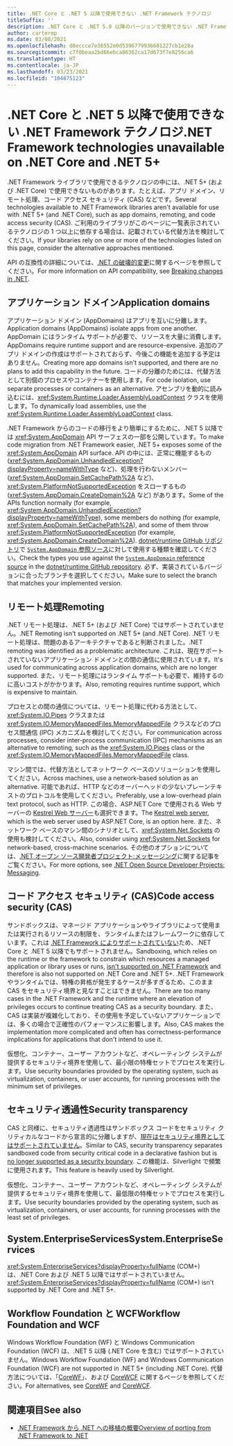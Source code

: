 ```yaml
---
title: .NET Core と .NET 5 以降で使用できない .NET Framework テクノロジ
titleSuffix: ''
description: .NET Core と .NET 5.0 以降のバージョンで使用できない .NET Framework テクノロジについて学習します。
author: cartermp
ms.date: 03/08/2021
ms.openlocfilehash: d8eccce7e36552e0d5396779936681227cb1e28a
ms.sourcegitcommit: c7f0beaa2bd66ebca86362ca17d673f7e8256ca6
ms.translationtype: HT
ms.contentlocale: ja-JP
ms.lasthandoff: 03/23/2021
ms.locfileid: "104875123"
---
```

# <a name="net-framework-technologies-unavailable-on-net-core-and-net-5"></a><span data-ttu-id="027aa-103">.NET Core と .NET 5 以降で使用できない .NET Framework テクノロジ</span><span class="sxs-lookup"><span data-stu-id="027aa-103">.NET Framework technologies unavailable on .NET Core and .NET 5+</span></span>

<span data-ttu-id="027aa-104">.NET Framework ライブラリで使用できるテクノロジの中には、.NET 5+ (および .NET Core) で使用できないものがあります。たとえば、アプリ ドメイン、リモート処理、コード アクセス セキュリティ (CAS) などです。</span><span class="sxs-lookup"><span data-stu-id="027aa-104">Several technologies available to .NET Framework libraries aren't available for use with .NET 5+ (and .NET Core), such as app domains, remoting, and code access security (CAS).</span></span> <span data-ttu-id="027aa-105">ご利用のライブラリがこのページに一覧表示されているテクノロジの 1 つ以上に依存する場合は、記載されている代替方法を検討してください。</span><span class="sxs-lookup"><span data-stu-id="027aa-105">If your libraries rely on one or more of the technologies listed on this page, consider the alternative approaches mentioned.</span></span>

<span data-ttu-id="027aa-106">API の互換性の詳細については、[.NET の破壊的変更](../compatibility/breaking-changes.md)に関するページを参照してください。</span><span class="sxs-lookup"><span data-stu-id="027aa-106">For more information on API compatibility, see [Breaking changes in .NET](../compatibility/breaking-changes.md).</span></span>

## <a name="application-domains"></a><span data-ttu-id="027aa-107">アプリケーション ドメイン</span><span class="sxs-lookup"><span data-stu-id="027aa-107">Application domains</span></span>

<span data-ttu-id="027aa-108">アプリケーション ドメイン (AppDomains) はアプリを互いに分離します。</span><span class="sxs-lookup"><span data-stu-id="027aa-108">Application domains (AppDomains) isolate apps from one another.</span></span> <span data-ttu-id="027aa-109">AppDomain にはランタイム サポートが必要で、リソースを大量に消費します。</span><span class="sxs-lookup"><span data-stu-id="027aa-109">AppDomains require runtime support and are resource-expensive.</span></span> <span data-ttu-id="027aa-110">追加のアプリ ドメインの作成はサポートされておらず、今後この機能を追加する予定はありません。</span><span class="sxs-lookup"><span data-stu-id="027aa-110">Creating more app domains isn't supported, and there are no plans to add this capability in the future.</span></span> <span data-ttu-id="027aa-111">コードの分離のためには、代替方法として別個のプロセスやコンテナーを使用します。</span><span class="sxs-lookup"><span data-stu-id="027aa-111">For code isolation, use separate processes or containers as an alternative.</span></span> <span data-ttu-id="027aa-112">アセンブリを動的に読み込むには、<xref:System.Runtime.Loader.AssemblyLoadContext> クラスを使用します。</span><span class="sxs-lookup"><span data-stu-id="027aa-112">To dynamically load assemblies, use the <xref:System.Runtime.Loader.AssemblyLoadContext> class.</span></span>

<span data-ttu-id="027aa-113">.NET Framework からのコードの移行をより簡単にするために、.NET 5 以降では <xref:System.AppDomain> API サーフェスの一部を公開しています。</span><span class="sxs-lookup"><span data-stu-id="027aa-113">To make code migration from .NET Framework easier, .NET 5+ exposes some of the <xref:System.AppDomain> API surface.</span></span> <span data-ttu-id="027aa-114">API の中には、正常に機能するもの (<xref:System.AppDomain.UnhandledException?displayProperty=nameWithType> など)、処理を行わないメンバー (<xref:System.AppDomain.SetCachePath%2A> など)、<xref:System.PlatformNotSupportedException> をスローするもの (<xref:System.AppDomain.CreateDomain%2A> など) があります。</span><span class="sxs-lookup"><span data-stu-id="027aa-114">Some of the APIs function normally (for example, <xref:System.AppDomain.UnhandledException?displayProperty=nameWithType>), some members do nothing (for example, <xref:System.AppDomain.SetCachePath%2A>), and some of them throw <xref:System.PlatformNotSupportedException> (for example, <xref:System.AppDomain.CreateDomain%2A>).</span></span> <span data-ttu-id="027aa-115">[dotnet/runtime GitHub リポジトリ](https://github.com/dotnet/runtime)で [`System.AppDomain` 参照ソース](https://github.com/dotnet/runtime/blob/main/src/libraries/System.Private.CoreLib/src/System/AppDomain.cs)に対して使用する種類を確認してください。</span><span class="sxs-lookup"><span data-stu-id="027aa-115">Check the types you use against the [`System.AppDomain` reference source](https://github.com/dotnet/runtime/blob/main/src/libraries/System.Private.CoreLib/src/System/AppDomain.cs) in the [dotnet/runtime GitHub repository](https://github.com/dotnet/runtime).</span></span> <span data-ttu-id="027aa-116">必ず、実装されているバージョンに合ったブランチを選択してください。</span><span class="sxs-lookup"><span data-stu-id="027aa-116">Make sure to select the branch that matches your implemented version.</span></span>

## <a name="remoting"></a><span data-ttu-id="027aa-117">リモート処理</span><span class="sxs-lookup"><span data-stu-id="027aa-117">Remoting</span></span>

<span data-ttu-id="027aa-118">.NET リモート処理は、.NET 5+ (および .NET Core) ではサポートされていません。</span><span class="sxs-lookup"><span data-stu-id="027aa-118">.NET Remoting isn't supported on .NET 5+ (and .NET Core).</span></span> <span data-ttu-id="027aa-119">.NET リモート処理は、問題のあるアーキテクチャであると判断されました。</span><span class="sxs-lookup"><span data-stu-id="027aa-119">.NET remoting was identified as a problematic architecture.</span></span> <span data-ttu-id="027aa-120">これは、現在サポートされていないアプリケーション ドメインとの間の通信に使用されています。</span><span class="sxs-lookup"><span data-stu-id="027aa-120">It's used for communicating across application domains, which are no longer supported.</span></span> <span data-ttu-id="027aa-121">また、リモート処理にはランタイム サポートも必要で、維持するのに高いコストがかかります。</span><span class="sxs-lookup"><span data-stu-id="027aa-121">Also, remoting requires runtime support, which is expensive to maintain.</span></span>

<span data-ttu-id="027aa-122">プロセスとの間の通信については、リモート処理に代わる方法として、<xref:System.IO.Pipes> クラスまたは <xref:System.IO.MemoryMappedFiles.MemoryMappedFile> クラスなどのプロセス間通信 (IPC) メカニズムを検討してください。</span><span class="sxs-lookup"><span data-stu-id="027aa-122">For communication across processes, consider inter-process communication (IPC) mechanisms as an alternative to remoting, such as the <xref:System.IO.Pipes> class or the <xref:System.IO.MemoryMappedFiles.MemoryMappedFile> class.</span></span>

<span data-ttu-id="027aa-123">マシン間では、代替方法としてネットワーク ベースのソリューションを使用してください。</span><span class="sxs-lookup"><span data-stu-id="027aa-123">Across machines, use a network-based solution as an alternative.</span></span> <span data-ttu-id="027aa-124">可能であれば、HTTP などのオーバーヘッドの少ないプレーンテキストのプロトコルを使用してください。</span><span class="sxs-lookup"><span data-stu-id="027aa-124">Preferably, use a low-overhead plain text protocol, such as HTTP.</span></span> <span data-ttu-id="027aa-125">この場合、ASP.NET Core で使用される Web サーバーの [Kestrel Web サーバー](/aspnet/core/fundamentals/servers/kestrel)も選択できます。</span><span class="sxs-lookup"><span data-stu-id="027aa-125">The [Kestrel web server](/aspnet/core/fundamentals/servers/kestrel), which is the web server used by ASP.NET Core, is an option here.</span></span> <span data-ttu-id="027aa-126">また、ネットワーク ベースのマシン間のシナリオとして、<xref:System.Net.Sockets> の使用も検討してください。</span><span class="sxs-lookup"><span data-stu-id="027aa-126">Also, consider using <xref:System.Net.Sockets> for network-based, cross-machine scenarios.</span></span> <span data-ttu-id="027aa-127">その他のオプションについては、[.NET オープン ソース開発者プロジェクト:メッセージング](https://github.com/Microsoft/dotnet/blob/master/dotnet-developer-projects.md#messaging)に関する記事をご覧ください。</span><span class="sxs-lookup"><span data-stu-id="027aa-127">For more options, see [.NET Open Source Developer Projects: Messaging](https://github.com/Microsoft/dotnet/blob/master/dotnet-developer-projects.md#messaging).</span></span>

## <a name="code-access-security-cas"></a><span data-ttu-id="027aa-128">コード アクセス セキュリティ (CAS)</span><span class="sxs-lookup"><span data-stu-id="027aa-128">Code access security (CAS)</span></span>

<span data-ttu-id="027aa-129">サンドボックスは、マネージド アプリケーションやライブラリによって使用または実行されるリソースの制限を、ランタイムまたはフレームワークに依存しています。これは [.NET Framework によりサポートされていない](../../framework/misc/code-access-security.md)ため、.NET Core と .NET 5 以降でもサポートされません。</span><span class="sxs-lookup"><span data-stu-id="027aa-129">Sandboxing, which relies on the runtime or the framework to constrain which resources a managed application or library uses or runs, [isn't supported on .NET Framework](../../framework/misc/code-access-security.md) and therefore is also not supported on .NET Core and .NET 5+.</span></span> <span data-ttu-id="027aa-130">.NET Framework やランタイムでは、特権の昇格が発生するケースが多すぎるため、このまま CAS をセキュリティ境界と見なすことはできません。</span><span class="sxs-lookup"><span data-stu-id="027aa-130">There are too many cases in the .NET Framework and the runtime where an elevation of privileges occurs to continue treating CAS as a security boundary.</span></span> <span data-ttu-id="027aa-131">また、CAS は実装が複雑化しており、その使用を予定していないアプリケーションでは、多くの場合で正確性のパフォーマンスに影響します。</span><span class="sxs-lookup"><span data-stu-id="027aa-131">Also, CAS makes the implementation more complicated and often has correctness-performance implications for applications that don't intend to use it.</span></span>

<span data-ttu-id="027aa-132">仮想化、コンテナー、ユーザー アカウントなど、オペレーティング システムが提供するセキュリティ境界を使用して、最小限の特権セットでプロセスを実行します。</span><span class="sxs-lookup"><span data-stu-id="027aa-132">Use security boundaries provided by the operating system, such as virtualization, containers, or user accounts, for running processes with the minimum set of privileges.</span></span>

## <a name="security-transparency"></a><span data-ttu-id="027aa-133">セキュリティ透過性</span><span class="sxs-lookup"><span data-stu-id="027aa-133">Security transparency</span></span>

<span data-ttu-id="027aa-134">CAS と同様に、セキュリティ透過性はサンドボックス コードをセキュリティ クリティカルなコードから宣言的に分離しますが、[現在はセキュリティ境界としてはサポートされていません](../../framework/misc/security-transparent-code.md)。</span><span class="sxs-lookup"><span data-stu-id="027aa-134">Similar to CAS, security transparency separates sandboxed code from security critical code in a declarative fashion but is [no longer supported as a security boundary](../../framework/misc/security-transparent-code.md).</span></span> <span data-ttu-id="027aa-135">この機能は、Silverlight で頻繁に使用されます。</span><span class="sxs-lookup"><span data-stu-id="027aa-135">This feature is heavily used by Silverlight.</span></span>

<span data-ttu-id="027aa-136">仮想化、コンテナー、ユーザー アカウントなど、オペレーティング システムが提供するセキュリティ境界を使用して、最低限の特権セットでプロセスを実行します。</span><span class="sxs-lookup"><span data-stu-id="027aa-136">Use security boundaries provided by the operating system, such as virtualization, containers, or user accounts, for running processes with the least set of privileges.</span></span>

## <a name="systementerpriseservices"></a><span data-ttu-id="027aa-137">System.EnterpriseServices</span><span class="sxs-lookup"><span data-stu-id="027aa-137">System.EnterpriseServices</span></span>

<span data-ttu-id="027aa-138"><xref:System.EnterpriseServices?displayProperty=fullName> (COM+) は、.NET Core および .NET 5 以降ではサポートされていません。</span><span class="sxs-lookup"><span data-stu-id="027aa-138"><xref:System.EnterpriseServices?displayProperty=fullName> (COM+) isn't supported by .NET Core and .NET 5+.</span></span>

## <a name="workflow-foundation-and-wcf"></a><span data-ttu-id="027aa-139">Workflow Foundation と WCF</span><span class="sxs-lookup"><span data-stu-id="027aa-139">Workflow Foundation and WCF</span></span>

<span data-ttu-id="027aa-140">Windows Workflow Foundation (WF) と Windows Communication Foundation (WCF) は、.NET 5 以降 (.NET Core を含む) ではサポートされていません。</span><span class="sxs-lookup"><span data-stu-id="027aa-140">Windows Workflow Foundation (WF) and Windows Communication Foundation (WCF) are not supported in .NET 5+ (including .NET Core).</span></span> <span data-ttu-id="027aa-141">代替方法については、「[CoreWF](https://github.com/UiPath/corewf)」、および [CoreWCF](https://github.com/CoreWCF/CoreWCF) に関するページを参照してください。</span><span class="sxs-lookup"><span data-stu-id="027aa-141">For alternatives, see [CoreWF](https://github.com/UiPath/corewf) and [CoreWCF](https://github.com/CoreWCF/CoreWCF).</span></span>

## <a name="see-also"></a><span data-ttu-id="027aa-142">関連項目</span><span class="sxs-lookup"><span data-stu-id="027aa-142">See also</span></span>

- [<span data-ttu-id="027aa-143">.NET Framework から .NET への移植の概要</span><span class="sxs-lookup"><span data-stu-id="027aa-143">Overview of porting from .NET Framework to .NET</span></span>](index.md)

